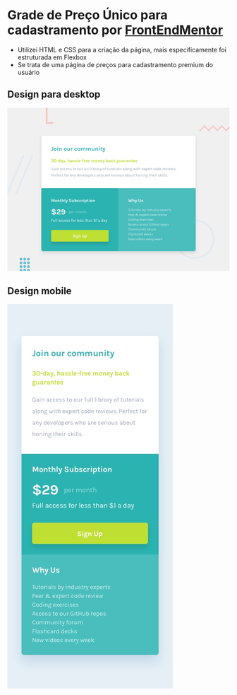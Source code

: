 # Grade de Preço Único para cadastramento por [FrontEndMentor](https://www.frontendmentor.io/home)
- Utilizei HTML e CSS para a criação da página, mais especificamente foi estruturada em Flexbox
- Se trata de uma página de preços para cadastramento premium do usuário

## Design para desktop

![Design Para Desktop](design/desktop-preview.jpg)

## Design mobile 

![Design Para Mobile](design/mobile-design.jpg)
